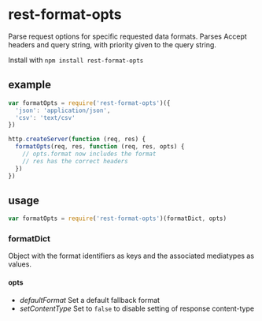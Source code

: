 # rest-format-opts

Parse request options for specific requested data formats. Parses Accept headers
and query string, with priority given to the query string.


Install with `npm install rest-format-opts`


## example

```js
var formatOpts = require('rest-format-opts')({
  'json': 'application/json',
  'csv': 'text/csv'
})

http.createServer(function (req, res) {
  formatOpts(req, res, function (req, res, opts) {
    // opts.format now includes the format
    // res has the correct headers
  })
})

```

## usage

```js
var formatOpts = require('rest-format-opts')(formatDict, opts)
```

### formatDict

Object with the format identifiers as keys and the associated mediatypes as values.

#### opts

* *defaultFormat* Set a default fallback format
* *setContentType* Set to `false` to disable setting of response content-type